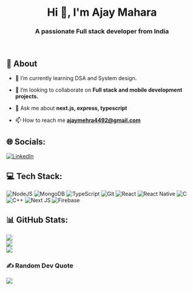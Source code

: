 <h1 align="center">Hi 👋, I'm Ajay Mahara</h1>
<h3 align="center">A passionate Full stack developer from India</h3>
&nbsp

## 📌 About

- 🌱 I’m currently learning DSA and System design.

- 👯 I’m looking to collaborate on **Full stack and mobile development projects.**

- 💬 Ask me about **next.js, express, typescript**

- 📫 How to reach me **ajaymehra4492@gmail.com**

## 🌐 Socials:
[![LinkedIn](https://img.shields.io/badge/LinkedIn-%230077B5.svg?logo=linkedin&logoColor=white)](https://linkedin.com/in/ajay-mehra-9b8842259)

## 💻 Tech Stack:
![NodeJS](https://img.shields.io/badge/node.js-6DA55F?style=flat-square&logo=node.js&logoColor=white)
![MongoDB](https://img.shields.io/badge/MongoDB-%234ea94b.svg?style=flat-square&logo=mongodb&logoColor=white)
![TypeScript](https://img.shields.io/badge/typescript-%23007ACC.svg?style=flat-square&logo=typescript&logoColor=white)
![Git](https://img.shields.io/badge/git-%23F05033.svg?style=flat-square&logo=git&logoColor=white)
![React](https://img.shields.io/badge/react-%2320232a.svg?style=flat-square&logo=react&logoColor=%2361DAFB)
![React Native](https://img.shields.io/badge/react_native-%2320232a.svg?style=flat-square&logo=react&logoColor=%2361DAFB)
![C](https://img.shields.io/badge/c-%2300599C.svg?style=flat-square&logo=c&logoColor=white)
![C++](https://img.shields.io/badge/c++-%2300599C.svg?style=flat-square&logo=c%2B%2B&logoColor=white)
![Next JS](https://img.shields.io/badge/Next-black?style=flat-square&logo=next.js&logoColor=white)
![Firebase](https://img.shields.io/badge/firebase-%23039BE5.svg?style=flat-square&logo=firebase)

## 📊 GitHub Stats:
![](https://github-readme-stats.vercel.app/api?username=ajaymehra8&theme=dark&hide_border=true&include_all_commits=false&count_private=false)<br/>
![](https://nirzak-streak-stats.vercel.app/?user=ajaymehra8&theme=dark&hide_border=true)<br/>
![](https://github-readme-stats.vercel.app/api/top-langs/?username=ajaymehra8&theme=dark&hide_border=true&include_all_commits=false&count_private=false&layout=compact)

### ✍️ Random Dev Quote
![](https://quotes-github-readme.vercel.app/api?type=horizontal&theme=dark)

